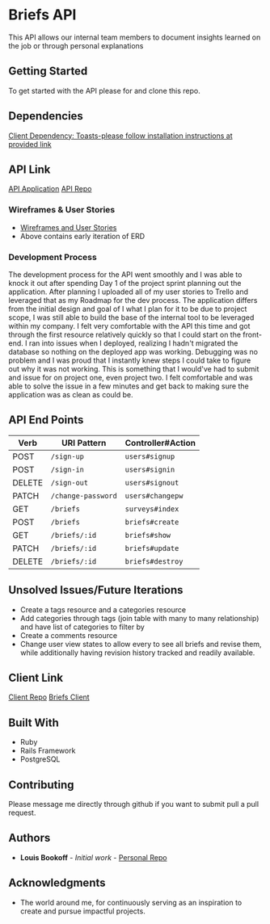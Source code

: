 # Briefs API

This API allows our internal team members to document insights learned on the job or through personal explanations

## Getting Started

To get started with the API please for and clone this repo.

## Dependencies
[Client Dependency: Toasts-please follow installation instructions at provided link](https://www.npmjs.com/package/jquery-toast-plugin)

## API Link
[API Application](https://briefs-server.herokuapp.com/)
[API Repo](https://github.com/louisbookoff/briefs-api)

### Wireframes & User Stories

* [Wireframes and User Stories](https://imgur.com/a/vXPbK)
* Above contains early iteration of ERD

### Development Process
The development process for the API went smoothly and I was able to knock it out after spending Day 1 of the project sprint planning out the application. After planning I uploaded all of my user stories to Trello and leveraged that as my Roadmap for the dev process. The application differs from the initial design and goal of I what I plan for it to be due to project scope, I was still able to build the base of the internal tool to be leveraged within my company. I felt very comfortable with the API this time and got through the first resource relatively quickly so that I could start on the front-end. I ran into issues when I deployed, realizing I hadn't migrated the database so nothing on the deployed app was working.  Debugging was no problem and I was proud that I instantly knew steps I could take to figure out why it was not working.  This is something that I would've had to submit and issue for on project one, even project two.  I felt comfortable and was able to solve the issue in a few minutes and get back to making sure the application was as clean as could be.


## API End Points

| Verb   | URI Pattern                 | Controller#Action         |
|--------|-----------------------------|---------------------------|
| POST   | `/sign-up`                  | `users#signup`            |
| POST   | `/sign-in`                  | `users#signin`            |
| DELETE | `/sign-out`                 | `users#signout`           |
| PATCH  | `/change-password`          | `users#changepw`          |
| GET    | `/briefs`                   | `surveys#index`           |
| POST   | `/briefs`                   | `briefs#create`           |
| GET    | `/briefs/:id`               | `briefs#show`             |
| PATCH  | `/briefs/:id`               | `briefs#update`           |
| DELETE | `/briefs/:id`               | `briefs#destroy`          |




## Unsolved Issues/Future Iterations

* Create a tags resource and a categories resource
* Add categories through tags (join table with many to many relationship) and have list of categories to filter by
* Create a comments resource
* Change user view states to allow every to see all briefs and revise them, while additionally having revision history tracked and readily available.


## Client Link
[Client Repo](https://github.com/louisbookoff/briefs-client)
[Briefs Client](https://louisbookoff.github.io/briefs-client/)


## Built With

* Ruby
* Rails Framework
* PostgreSQL

## Contributing

Please message me directly through github if you want to submit pull a pull request.

## Authors

* **Louis Bookoff** - *Initial work* - [Personal Repo](https://github.com/louisbookoff)


## Acknowledgments

* The world around me, for continuously serving as an inspiration to create and pursue impactful projects.
